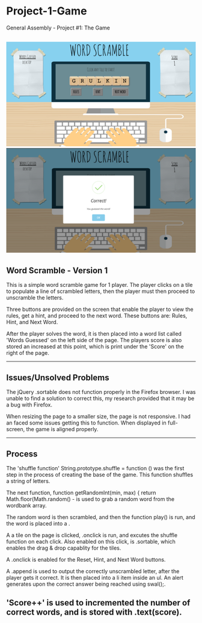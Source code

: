 # Project-1-Game
General Assembly - Project #1: The Game

![Alt text](Screen2.png?raw=true "Screenshot 2")
![Alt text](Screen1.png?raw=true "Screenshot 1")
-------------------------------------------------------------------------------------------------------------------
Word Scramble - Version 1 
-------------------------------------------------------------------------------------------------------------------

This is a simple word scramble game for 1 player. The player clicks on a tile to populate a line of scrambled letters, then the player must then proceed to unscramble the letters. 

Three buttons are provided on the screen that enable the player to view the rules, get a hint, and proceed to the next word. These buttons are: Rules, Hint, and Next Word.

After the player solves the word, it is then placed into a word list called 'Words Guessed' on the left side of the page. The players score is also stored an increased at this point, which is print under the 'Score' on the right of the page. 

-------------------------------------------------------------------------------------------------------------------
Issues/Unsolved Problems
-------------------------------------------------------------------------------------------------------------------

The jQuery .sortable does not function properly in the Firefox browser. I was unable to find a solution to correct this, my research provided that it may be a bug with Firefox.

When resizing the page to a smaller size, the page is not responsive. I had an faced some issues getting this to function. When displayed in full-screen, the game is aligned properly. 

-------------------------------------------------------------------------------------------------------------------
Process 
-------------------------------------------------------------------------------------------------------------------

The 'shuffle function' String.prototype.shuffle = function () was the first step in the process of creating the base of the game. This function shuffles a string of letters. 

The next function, function getRandomInt(min, max) {
return Math.floor(Math.random()  - is used to grab a random word from the wordbank array. 

The random word is then scrambled, and then the function play() is run, and the word is placed into a <td>. 

A a tile on the page is clicked, .onclick is run, and excutes the shuffle function on each click. Also enabled on this click, is .sortable, which enables the drag & drop capablity for the tiles. 

A .onclick is enabled for the Reset, Hint, and Next Word buttons. 

A .append is used to output the correctly unscrambled letter, after the player gets it correct. It is then placed into a li item inside an ul. An alert generates upon the correct answer being reached using swal();.

'Score++' is used to incremented the number of correct words, and is stored with .text(score).
-------------------------------------------------------------------------------------------------------------------


